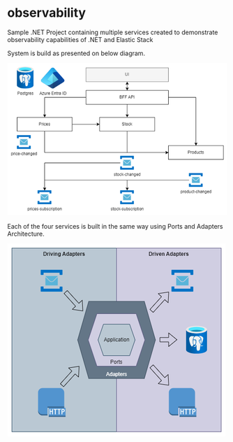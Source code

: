 # observability
Sample .NET Project containing multiple services created to demonstrate observability capabilities of .NET and Elastic Stack

System is build as presented on below diagram.

![System View](/resources/observability-system.png)

Each of the four services is built in the same way using Ports and Adapters Architecture.

![Service View](/resources/observability-service.png)
